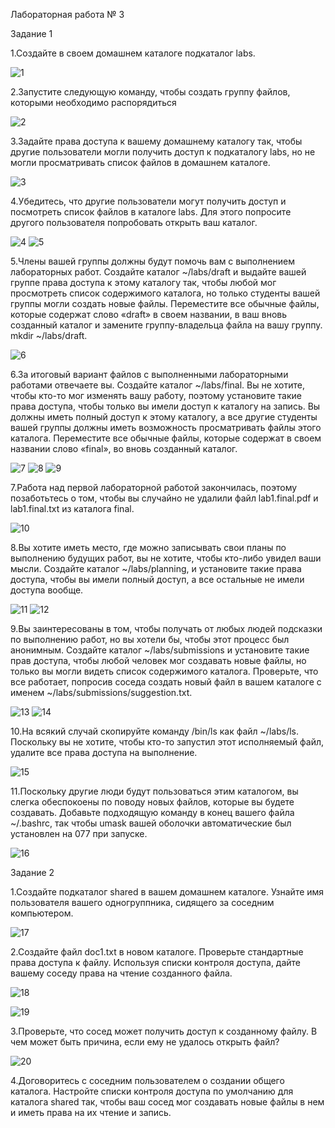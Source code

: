 Лабораторная работа № 3  

Задание 1

1.Создайте в своем домашнем каталоге подкаталог labs.

![1](https://github.com/georgykatin/screenshots/blob/main/3%20%D0%BB%D0%B0%D0%B1%D0%B0%201%20.png)

2.Запустите следующую команду, чтобы создать группу файлов, которыми необходимо распорядиться

![2](https://github.com/georgykatin/screenshots/blob/main/3%20%D0%BB%D0%B0%D0%B1%D0%B0%202.png)

3.Задайте права доступа к вашему домашнему каталогу так, чтобы другие пользователи могли получить доступ к подкаталогу labs, но не могли просматривать список файлов в домашнем каталоге.

![3](https://github.com/georgykatin/screenshots/blob/main/3%20%D0%BB%D0%B0%D0%B1%D0%B0%203.png)

4.Убедитесь, что другие пользователи могут получить доступ и посмотреть список файлов в каталоге labs. Для этого попросите другого пользователя попробовать открыть ваш каталог.

![4](https://github.com/georgykatin/screenshots/blob/main/3%20%D0%BB%D0%B0%D0%B1%D0%B0%204%201%20.png)
![5](https://github.com/georgykatin/screenshots/blob/main/3%20%D0%BB%D0%B0%D0%B1%D0%B0%204%202%20.png)

5.Члены вашей группы должны будут помочь вам с выполнением лабораторных работ. Создайте каталог ~/labs/draft и выдайте вашей группе права доступа к этому каталогу так, чтобы любой мог просмотреть список содержимого каталога, но только студенты вашей группы могли создать новые файлы. Переместите все обычные файлы, которые содержат слово «draft» в своем названии, в ваш вновь созданный каталог и замените группу-владельца файла на вашу группу. mkdir ~/labs/draft.

![6](https://github.com/georgykatin/screenshots/blob/main/3%20%D0%BB%D0%B0%D0%B1%D0%B0%205%20.png)

6.За итоговый вариант файлов с выполненными лабораторными работами отвечаете вы. Создайте каталог ~/labs/final. Вы не хотите, чтобы кто-то мог изменять вашу работу, поэтому установите такие права доступа, чтобы только вы имели доступ к каталогу на запись. Вы должны иметь полный доступ к этому каталогу, а все другие студенты вашей группы должны иметь возможность просматривать файлы этого каталога. Переместите все обычные файлы, которые содержат в своем названии слово «final», во вновь созданный каталог.

![7](https://github.com/georgykatin/screenshots/blob/main/3%20%D0%BB%D0%B0%D0%B1%D0%B0%206%201.png)
![8](https://github.com/georgykatin/screenshots/blob/main/3%20%D0%BB%D0%B0%D0%B1%D0%B0%206%202%20.png)
![9](https://github.com/georgykatin/screenshots/blob/main/3%20%D0%BB%D0%B0%D0%B1%D0%B0%206%203.png)

7.Работа над первой лабораторной работой закончилась, поэтому позаботьтесь о том, чтобы вы случайно не удалили файл lab1.final.pdf и lab1.final.txt из каталога final.

![10](https://github.com/georgykatin/screenshots/blob/main/3%20%D0%BB%D0%B0%D0%B1%D0%B0%207.png)

8.Вы хотите иметь место, где можно записывать свои планы по выполнению будущих работ, вы не хотите, чтобы кто-либо увидел ваши мысли. Создайте каталог ~/labs/planning, и установите такие права доступа, чтобы вы имели полный доступ, а все остальные не имели доступа вообще.

![11](https://github.com/georgykatin/screenshots/blob/main/3%20%D0%BB%D0%B0%D0%B1%D0%B0%208.png)
![12](https://github.com/georgykatin/screenshots/blob/main/3%20%D0%BB%D0%B0%D0%B1%D0%B0%208%202.png)

9.Вы заинтересованы в том, чтобы получать от любых людей подсказки по выполнению работ, но вы хотели бы, чтобы этот процесс был анонимным. Создайте каталог ~/labs/submissions и установите такие прав доступа, чтобы любой человек мог создавать новые файлы, но только вы могли видеть список содержимого каталога. Проверьте, что все работает, попросив соседа создать новый файл в вашем каталоге с именем ~/labs/submissions/suggestion.txt.

![13](https://github.com/georgykatin/screenshots/blob/main/3%20%D0%BB%D0%B0%D0%B1%D0%B0%209.png)
![14](https://github.com/georgykatin/screenshots/blob/main/3%20%D0%BB%D0%B0%D0%B1%D0%B0%2013.png)

10.На всякий случай скопируйте команду /bin/ls как файл ~/labs/ls. Поскольку вы не хотите, чтобы кто-то запустил этот исполняемый файл, удалите все права доступа на выполнение.

![15](https://github.com/georgykatin/screenshots/blob/main/3%20%D0%BB%D0%B0%D0%B1%D0%B0%2011.png)

11.Поскольку другие люди будут пользоваться этим каталогом, вы слегка обеспокоены по поводу новых файлов, которые вы будете создавать. Добавьте подходящую команду в конец вашего файла ~/.bashrc, так чтобы umask вашей оболочки автоматические был установлен на 077 при запуске.

![16](https://github.com/georgykatin/screenshots/blob/main/3%20%D0%BB%D0%B0%D0%B1%D0%B0%2012.png)

Задание 2 

1.Создайте подкаталог shared в вашем домашнем каталоге. Узнайте имя пользователя вашего одногруппника, сидящего за соседним компьютером.

![17](https://github.com/georgykatin/screenshots/blob/main/%D0%BB%D0%B0%D0%B1%D0%B0%203%202%20%201.png)

2.Создайте файл doc1.txt в новом каталоге. Проверьте стандартные права доступа к файлу. Используя списки контроля доступа, дайте вашему соседу права на чтение созданного файла.

![18](https://github.com/georgykatin/screenshots/blob/main/%D0%BB%D0%B0%D0%B1%D0%B0%203%202%202.png)

![19](https://github.com/georgykatin/screenshots/blob/main/1.png)


3.Проверьте, что сосед может получить доступ к созданному файлу. В чем может быть причина, если ему не удалось открыть файл?

![20](https://github.com/georgykatin/screenshots/blob/main/11.png)

4.Договоритесь с соседним пользователем о создании общего каталога. Настройте списки контроля доступа по умолчанию для каталога shared так, чтобы ваш сосед мог создавать новые файлы в нем и иметь права на их чтение и запись.















